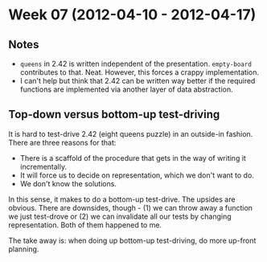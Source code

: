 # Week 07 (2012-04-10 - 2012-04-17)

## Notes

* `queens` in 2.42 is written independent of the presentation. `empty-board` contributes to that. Neat. However, this forces a crappy implementation.
* I can't help but think that 2.42 can be written way better if the required functions are implemented via another layer of data abstraction.

## Top-down versus bottom-up test-driving

It is hard to test-drive 2.42 (eight queens puzzle) in an outside-in fashion. There are three reasons for that:

* There is a scaffold of the procedure that gets in the way of writing it incrementally.
* It will force us to decide on representation, which we don't want to do.
* We don't know the solutions.

In this sense, it makes to do a bottom-up test-drive. The upsides are obvious. There are downsides, though - (1) we can throw away a function we just test-drove or (2) we can invalidate all our tests by changing representation. Both of them happened to me.

The take away is: when doing up bottom-up test-driving, do more up-front planning.
